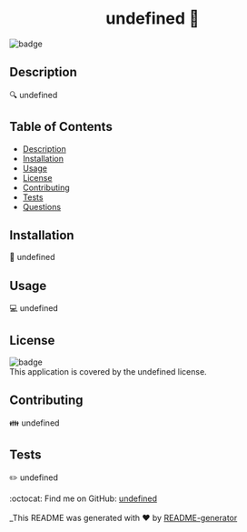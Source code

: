 
<h1 align="center">undefined 👋</h1>
  
![badge](https://img.shields.io/badge/license-undefined-brightgreen)<br />
## Description
🔍 undefined
## Table of Contents
- [Description](#description)
- [Installation](#installation)
- [Usage](#usage)
- [License](#license)
- [Contributing](#contributing)
- [Tests](#tests)
- [Questions](#questions)
## Installation
💾 undefined
## Usage
💻 undefined
## License
![badge](https://img.shields.io/badge/license-undefined-brightgreen)
<br />
This application is covered by the undefined license. 
## Contributing
👪 undefined
## Tests
✏️ undefined

:octocat: Find me on GitHub: [undefined](https://github.com/undefined)<br />
<br />
_This README was generated with ❤️ by [README-generator](https://github.com/AM0726Github/NodeCPRG)